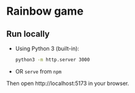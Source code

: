 
# Rainbow game

## Run locally

- Using Python 3 (built-in):
  ```bash
  python3 -m http.server 3000
  ```
  
- OR `serve` from `npm`

Then open http://localhost:5173 in your browser.
